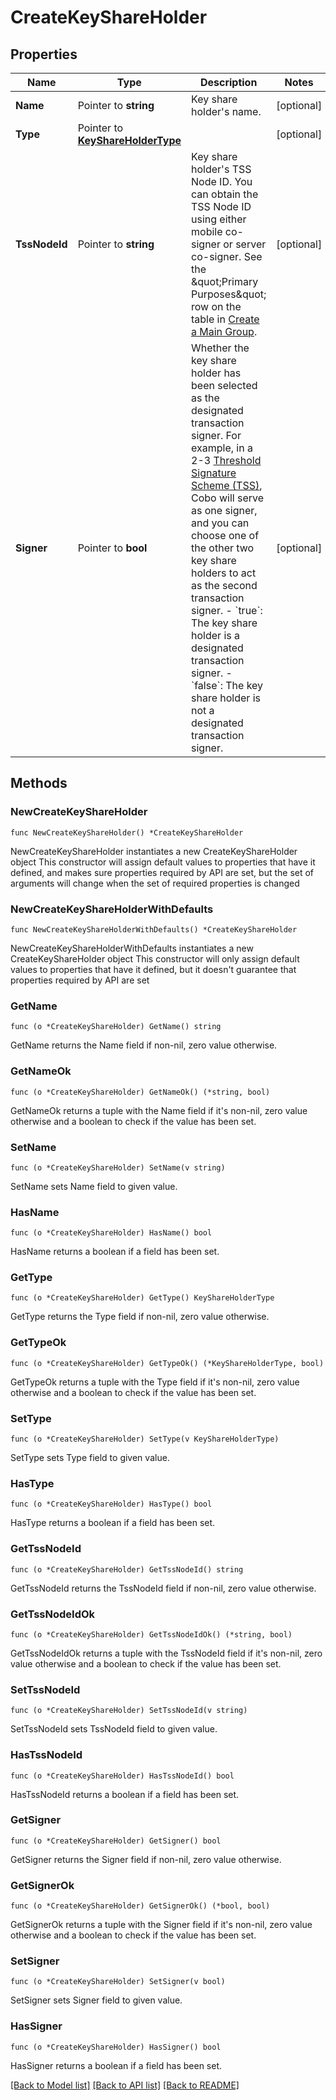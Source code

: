 # CreateKeyShareHolder

## Properties

Name | Type | Description | Notes
------------ | ------------- | ------------- | -------------
**Name** | Pointer to **string** | Key share holder&#39;s name. | [optional] 
**Type** | Pointer to [**KeyShareHolderType**](KeyShareHolderType.md) |  | [optional] 
**TssNodeId** | Pointer to **string** | Key share holder&#39;s TSS Node ID. You can obtain the TSS Node ID using either mobile co-signer or server co-signer. See the \&quot;Primary Purposes\&quot; row on the table in [Create a Main Group](https://manuals.cobo.com/en/portal/mpc-wallets/ocw/create-key-share-groups#create-a-main-group). | [optional] 
**Signer** | Pointer to **bool** | Whether the key share holder has been selected as the designated transaction signer. For example, in a 2-3 [Threshold Signature Scheme (TSS)](https://manuals.cobo.com/en/portal/mpc-wallets/introduction#threshold-signature-scheme-tss), Cobo will serve as one signer, and you can choose one of the other two key share holders to act as the second transaction signer. - &#x60;true&#x60;: The key share holder is a designated transaction signer.  - &#x60;false&#x60;: The key share holder is not a designated transaction signer.  | [optional] 

## Methods

### NewCreateKeyShareHolder

`func NewCreateKeyShareHolder() *CreateKeyShareHolder`

NewCreateKeyShareHolder instantiates a new CreateKeyShareHolder object
This constructor will assign default values to properties that have it defined,
and makes sure properties required by API are set, but the set of arguments
will change when the set of required properties is changed

### NewCreateKeyShareHolderWithDefaults

`func NewCreateKeyShareHolderWithDefaults() *CreateKeyShareHolder`

NewCreateKeyShareHolderWithDefaults instantiates a new CreateKeyShareHolder object
This constructor will only assign default values to properties that have it defined,
but it doesn't guarantee that properties required by API are set

### GetName

`func (o *CreateKeyShareHolder) GetName() string`

GetName returns the Name field if non-nil, zero value otherwise.

### GetNameOk

`func (o *CreateKeyShareHolder) GetNameOk() (*string, bool)`

GetNameOk returns a tuple with the Name field if it's non-nil, zero value otherwise
and a boolean to check if the value has been set.

### SetName

`func (o *CreateKeyShareHolder) SetName(v string)`

SetName sets Name field to given value.

### HasName

`func (o *CreateKeyShareHolder) HasName() bool`

HasName returns a boolean if a field has been set.

### GetType

`func (o *CreateKeyShareHolder) GetType() KeyShareHolderType`

GetType returns the Type field if non-nil, zero value otherwise.

### GetTypeOk

`func (o *CreateKeyShareHolder) GetTypeOk() (*KeyShareHolderType, bool)`

GetTypeOk returns a tuple with the Type field if it's non-nil, zero value otherwise
and a boolean to check if the value has been set.

### SetType

`func (o *CreateKeyShareHolder) SetType(v KeyShareHolderType)`

SetType sets Type field to given value.

### HasType

`func (o *CreateKeyShareHolder) HasType() bool`

HasType returns a boolean if a field has been set.

### GetTssNodeId

`func (o *CreateKeyShareHolder) GetTssNodeId() string`

GetTssNodeId returns the TssNodeId field if non-nil, zero value otherwise.

### GetTssNodeIdOk

`func (o *CreateKeyShareHolder) GetTssNodeIdOk() (*string, bool)`

GetTssNodeIdOk returns a tuple with the TssNodeId field if it's non-nil, zero value otherwise
and a boolean to check if the value has been set.

### SetTssNodeId

`func (o *CreateKeyShareHolder) SetTssNodeId(v string)`

SetTssNodeId sets TssNodeId field to given value.

### HasTssNodeId

`func (o *CreateKeyShareHolder) HasTssNodeId() bool`

HasTssNodeId returns a boolean if a field has been set.

### GetSigner

`func (o *CreateKeyShareHolder) GetSigner() bool`

GetSigner returns the Signer field if non-nil, zero value otherwise.

### GetSignerOk

`func (o *CreateKeyShareHolder) GetSignerOk() (*bool, bool)`

GetSignerOk returns a tuple with the Signer field if it's non-nil, zero value otherwise
and a boolean to check if the value has been set.

### SetSigner

`func (o *CreateKeyShareHolder) SetSigner(v bool)`

SetSigner sets Signer field to given value.

### HasSigner

`func (o *CreateKeyShareHolder) HasSigner() bool`

HasSigner returns a boolean if a field has been set.


[[Back to Model list]](../README.md#documentation-for-models) [[Back to API list]](../README.md#documentation-for-api-endpoints) [[Back to README]](../README.md)


